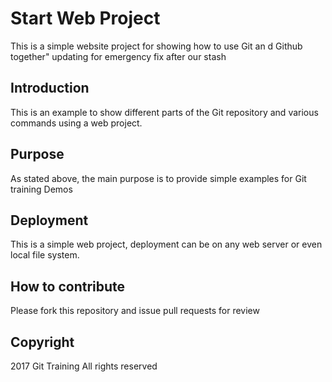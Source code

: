 # Start Web Project 

This is a simple website project for showing how to use Git an d Github together" updating for emergency fix after our stash

## Introduction 
This is an example to show different parts of the Git repository and various commands using a web project.

## Purpose
As stated above, the main purpose is to provide simple examples for Git training Demos

## Deployment 

This is a simple web project, deployment can be on any web server or even local file system.

## How to contribute

Please fork this repository and issue pull requests for review

## Copyright 

2017 Git Training All rights reserved
